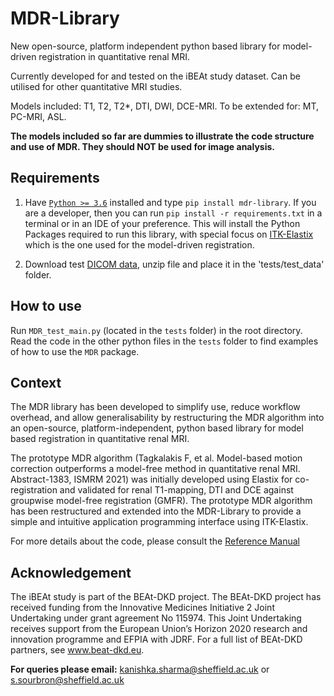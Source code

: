 # MDR-Library
New open-source, platform independent python based library for model-driven registration in quantitative renal MRI.

Currently developed for and tested on the iBEAt study dataset. Can be utilised for other quantitative MRI studies.

Models included: T1, T2, T2*, DTI, DWI, DCE-MRI. To be extended for: MT, PC-MRI, ASL. 

**The models included so far are dummies to illustrate the code structure and use of MDR. They should NOT be used for image analysis.**
 
 
## Requirements
1. Have [`Python >= 3.6`](https://www.python.org/) installed and type `pip install mdr-library`. If you are a developer, then you can run `pip install -r requirements.txt` in a terminal or in an IDE of your preference. This will install the Python Packages required to run this library, with special focus on [ITK-Elastix](https://github.com/InsightSoftwareConsortium/ITKElastix) which is the one used for the model-driven registration.

2. Download test [DICOM data](https://shorturl.at/rwCUV), unzip file and place it in the 'tests/test_data' folder.


## How to use
Run `MDR_test_main.py` (located in the `tests` folder) in the root directory. Read the code in the other python files in the `tests` folder to find examples of how to use the `MDR` package.


## Context
The MDR library has been developed to simplify use, reduce workflow overhead, and allow generalisability by restructuring the MDR algorithm into an open-source, platform-independent, python based library for model based registration in quantitative renal MRI.

The prototype MDR algorithm (Tagkalakis F, et al. Model-based motion correction outperforms a model-free method in quantitative renal MRI. Abstract-1383, ISMRM 2021) was initially developed using Elastix for co-registration and validated for renal T1-mapping, DTI and DCE against groupwise model-free registration (GMFR). The prototype MDR algorithm has been restructured and extended into the MDR-Library to provide a simple and intuitive application programming interface using ITK-Elastix.

For more details about the code, please consult the [Reference Manual](https://qib-sheffield.github.io/MDR-Library/)

## Acknowledgement
The iBEAt study is part of the BEAt-DKD project. The BEAt-DKD project has received funding from the Innovative Medicines Initiative 2 Joint Undertaking under grant agreement No 115974. This Joint Undertaking receives support from the European Union’s Horizon 2020 research and innovation programme and EFPIA with JDRF. For a full list of BEAt-DKD partners, see www.beat-dkd.eu.

**For queries please email:** kanishka.sharma@sheffield.ac.uk or s.sourbron@sheffield.ac.uk
